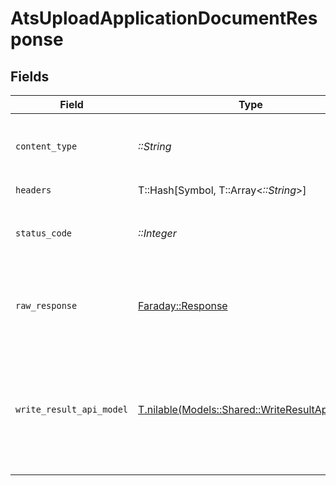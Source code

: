 # AtsUploadApplicationDocumentResponse


## Fields

| Field                                                                                        | Type                                                                                         | Required                                                                                     | Description                                                                                  |
| -------------------------------------------------------------------------------------------- | -------------------------------------------------------------------------------------------- | -------------------------------------------------------------------------------------------- | -------------------------------------------------------------------------------------------- |
| `content_type`                                                                               | *::String*                                                                                   | :heavy_check_mark:                                                                           | HTTP response content type for this operation                                                |
| `headers`                                                                                    | T::Hash[Symbol, T::Array<*::String*>]                                                        | :heavy_check_mark:                                                                           | N/A                                                                                          |
| `status_code`                                                                                | *::Integer*                                                                                  | :heavy_check_mark:                                                                           | HTTP response status code for this operation                                                 |
| `raw_response`                                                                               | [Faraday::Response](https://www.rubydoc.info/gems/faraday/Faraday/Response)                  | :heavy_check_mark:                                                                           | Raw HTTP response; suitable for custom response parsing                                      |
| `write_result_api_model`                                                                     | [T.nilable(Models::Shared::WriteResultApiModel)](../../models/shared/writeresultapimodel.md) | :heavy_minus_sign:                                                                           | The document related to the application with the given identifier was uploaded.              |